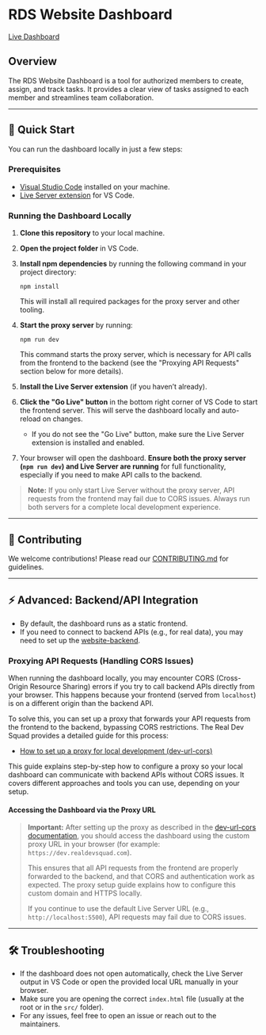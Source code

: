 # RDS Website Dashboard

[Live Dashboard](https://dashboard.realdevsquad.com/)

## Overview

The RDS Website Dashboard is a tool for authorized members to create, assign, and track tasks. It provides a clear view of tasks assigned to each member and streamlines team collaboration.

---

## 🚀 Quick Start

You can run the dashboard locally in just a few steps:

### Prerequisites

- [Visual Studio Code](https://code.visualstudio.com/) installed on your machine.
- [Live Server extension](https://marketplace.visualstudio.com/items?itemName=ritwickdey.LiveServer) for VS Code.

### Running the Dashboard Locally

1. **Clone this repository** to your local machine.
2. **Open the project folder** in VS Code.
3. **Install npm dependencies** by running the following command in your project directory:

   ```fish
   npm install
   ```

   This will install all required packages for the proxy server and other tooling.

4. **Start the proxy server** by running:

   ```fish
   npm run dev
   ```

   This command starts the proxy server, which is necessary for API calls from the frontend to the backend (see the "Proxying API Requests" section below for more details).

5. **Install the Live Server extension** (if you haven’t already).
6. **Click the "Go Live" button** in the bottom right corner of VS Code to start the frontend server. This will serve the dashboard locally and auto-reload on changes.
   - If you do not see the "Go Live" button, make sure the Live Server extension is installed and enabled.
7. Your browser will open the dashboard. **Ensure both the proxy server (`npm run dev`) and Live Server are running** for full functionality, especially if you need to make API calls to the backend.

> **Note:** If you only start Live Server without the proxy server, API requests from the frontend may fail due to CORS issues. Always run both servers for a complete local development experience.

---

## 🤝 Contributing

We welcome contributions! Please read our [CONTRIBUTING.md](https://github.com/Real-Dev-Squad/website-dashboard/blob/develop/CONTRIBUTING.md) for guidelines.

---

## ⚡ Advanced: Backend/API Integration

- By default, the dashboard runs as a static frontend.
- If you need to connect to backend APIs (e.g., for real data), you may need to set up the [website-backend](https://github.com/Real-Dev-Squad/website-backend).

### Proxying API Requests (Handling CORS Issues)

When running the dashboard locally, you may encounter CORS (Cross-Origin Resource Sharing) errors if you try to call backend APIs directly from your browser. This happens because your frontend (served from `localhost`) is on a different origin than the backend API.

To solve this, you can set up a proxy that forwards your API requests from the frontend to the backend, bypassing CORS restrictions. The Real Dev Squad provides a detailed guide for this process:

- [How to set up a proxy for local development (dev-url-cors)](https://github.com/Real-Dev-Squad/docs/tree/main/docs/dev/https-dev-url-cors)

This guide explains step-by-step how to configure a proxy so your local dashboard can communicate with backend APIs without CORS issues. It covers different approaches and tools you can use, depending on your setup.

#### Accessing the Dashboard via the Proxy URL

> **Important:** After setting up the proxy as described in the [dev-url-cors documentation](https://github.com/Real-Dev-Squad/docs/tree/main/docs/dev/https-dev-url-cors), you should access the dashboard using the custom proxy URL in your browser (for example: `https://dev.realdevsquad.com`).
>
> This ensures that all API requests from the frontend are properly forwarded to the backend, and that CORS and authentication work as expected. The proxy setup guide explains how to configure this custom domain and HTTPS locally.
>
> If you continue to use the default Live Server URL (e.g., `http://localhost:5500`), API requests may fail due to CORS issues.

---

## 🛠️ Troubleshooting

- If the dashboard does not open automatically, check the Live Server output in VS Code or open the provided local URL manually in your browser.
- Make sure you are opening the correct `index.html` file (usually at the root or in the `src/` folder).
- For any issues, feel free to open an issue or reach out to the maintainers.
